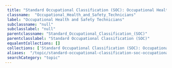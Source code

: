 ```yaml
--- 
 title: "Standard Occupational Classification (SOC): Occupational Health and Safety Technicians" 
 classname:  "Occupational_Health_and_Safety_Technicians" 
 label: "Occupational Health and Safety Technicians" 
 subclassname: "null" 
 subclasslabel: "null" 
 parentclassname: "Standard_Occupational_Classification_(SOC)" 
 parentclasslabel: "Standard Occupational Classification (SOC)" 
 equalentCollections: [] 
 collections: ['Standard Occupational Classification (SOC): Occupational Health and Safety Technicians']
 aliases:  "/topic/standard-occupational-classification-soc-occupational-health-and-safety-technicians"  
 searchCategory: "topic" 
---
```

